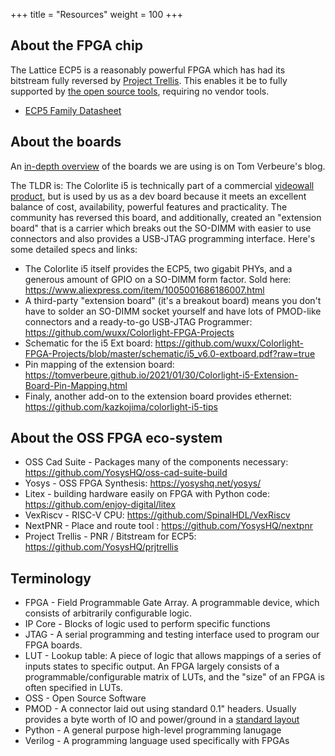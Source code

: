 +++
title = "Resources"
weight = 100
+++

## About the FPGA chip
The Lattice ECP5 is a reasonably powerful FPGA which has had its bitstream fully reversed by [Project Trellis](https://prjtrellis.readthedocs.io/en/latest/index.html). This enables it be to fully supported by [the open source tools](https://github.com/YosysHQ/oss-cad-suite-build), requiring no vendor tools.
 - [ECP5 Family Datasheet](https://www.latticesemi.com/-/media/LatticeSemi/Documents/DataSheets/ECP5/FPGA-DS-02012-2-8-ECP5-ECP5G-Family-Data-Sheet.ashx?document_id=50461)

## About the boards
An [in-depth overview](https://tomverbeure.github.io/2021/01/22/The-Colorlight-i5-as-FPGA-development-board.html) of the boards we are using is on Tom Verbeure's blog.




The TLDR is:
The Colorlite i5 is technically part of a commercial [videowall product](https://www.colorlight-led.com/product/colorlight-i5-led-display-receiver-card.html), but is used by us as a dev board because it meets an excellent balance of cost, availability, powerful features and practicality. The community has reversed this board, and additionally, created an "extension board" that is a carrier which breaks out the SO-DIMM with easier to use connectors and also provides a USB-JTAG programming interface. Here's some detailed specs and links:
 - The Colorlite i5 itself provides the ECP5, two gigabit PHYs, and a generous amount of GPIO on a SO-DIMM form factor. Sold here: https://www.aliexpress.com/item/1005001686186007.html
 - A third-party "extension board" (it's a breakout board) means you don't have to solder an SO-DIMM socket yourself and have lots of PMOD-like connectors and a ready-to-go USB-JTAG Programmer: https://github.com/wuxx/Colorlight-FPGA-Projects
- Schematic for the i5 Ext board: https://github.com/wuxx/Colorlight-FPGA-Projects/blob/master/schematic/i5_v6.0-extboard.pdf?raw=true
- Pin mapping of the extension board: https://tomverbeure.github.io/2021/01/30/Colorlight-i5-Extension-Board-Pin-Mapping.html
- Finaly, another add-on to the extension board provides ethernet: https://github.com/kazkojima/colorlight-i5-tips

## About the OSS FPGA eco-system

- OSS Cad Suite - Packages many of the components necessary: https://github.com/YosysHQ/oss-cad-suite-build
- Yosys - OSS FPGA Synthesis: https://yosyshq.net/yosys/
- Litex - building hardware easily on FPGA with Python code: https://github.com/enjoy-digital/litex
- VexRiscv - RISC-V CPU: https://github.com/SpinalHDL/VexRiscv
- NextPNR - Place and route tool : https://github.com/YosysHQ/nextpnr
- Project Trellis - PNR / Bitstream for ECP5: https://github.com/YosysHQ/prjtrellis

## Terminology
- FPGA - Field Programmable Gate Array. A programmable device, which consists of arbitrarily configurable logic.
- IP Core - Blocks of logic used to perform specific functions
- JTAG - A serial programming and testing interface used to program our FPGA boards.
- LUT - Lookup table: A piece of logic that allows mappings of a series of inputs states to specific output. An FPGA largely consists of a programmable/configurable matrix  of LUTs, and the "size" of an FPGA is often specified in LUTs.
- OSS - Open Source Software
- PMOD - A connector laid out using standard 0.1" headers. Usually provides a byte worth of IO and power/ground in a [standard layout](https://digilent.com/blog/how-to-use-the-pmod-ports-on-the-arty/)
- Python - A general purpose high-level programming lanugage
- Verilog - A programming language used specifically with FPGAs

